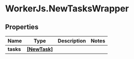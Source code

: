 # WorkerJs.NewTasksWrapper

## Properties
Name | Type | Description | Notes
------------ | ------------- | ------------- | -------------
**tasks** | [**[NewTask]**](NewTask.md) |  | 


